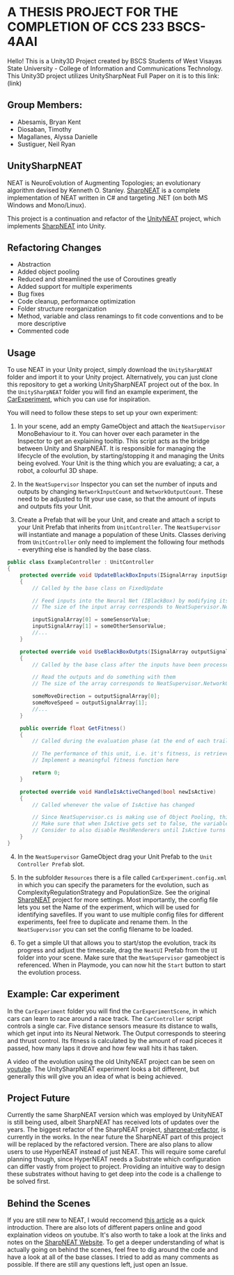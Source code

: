 # A THESIS PROJECT FOR THE COMPLETION OF CCS 233 BSCS-4AAI
Hello! This is a Unity3D Project created by BSCS Students of West Visayas State University - College of Information and Communications Technology.
This Unity3D project utilizes UnitySharpNeat
Full Paper on it is to this link: (link)

## Group Members:

- Abesamis, Bryan Kent
- Diosaban, Timothy 
- Magallanes, Alyssa Danielle
- Sustiguer, Neil Ryan



## UnitySharpNEAT
NEAT is NeuroEvolution of Augmenting Topologies; an evolutionary algorithm devised by Kenneth O. Stanley.
[SharpNEAT](https://github.com/colgreen/sharpneat) is a complete implementation of NEAT written in C# and targeting .NET (on both MS Windows and Mono/Linux). 

This project is a continuation and refactor of the [UnityNEAT](https://github.com/lordjesus/UnityNEAT) project, which implements [SharpNEAT](https://github.com/colgreen/sharpneat) into Unity. 

## Refactoring Changes

 - Abstraction
 - Added object pooling
 - Reduced and streamlined the use of Coroutines greatly
 - Added support for multiple experiments
 - Bug fixes
 - Code cleanup, performance optimization
 - Folder structure reorganization
 - Method, variable and class renamings to fit code conventions and to be more descriptive
 - Commented code

## Usage

To use NEAT in your Unity project, simply download the ```UnitySharpNEAT``` folder and import it to your Unity project. Alternatively, you can just clone this repository to get a working UnitySharpNEAT project out of the box. In the ```UnitySharpNEAT``` folder you will find an example experiment, the [CarExperiment](https://github.com/flo-wolf/UnityNEAT#example-car-experiment), which you can use for inspiration.

You will need to follow these steps to set up your own experiment:

1. In your scene, add an empty GameObject and attach the ```NeatSupervisor``` MonoBehaviour to it. You can hover over each parameter in the Inspector to get an explaining tooltip. This script acts as the bridge between Unity and SharpNEAT. It is responsible for managing the lifecycle of the evolution, by starting/stopping it and managing the Units being evolved. Your Unit is the thing which you are evaluating; a car, a robot, a colourful 3D shape.

2. In the ```NeatSupervisor``` Inspector you can set the number of inputs and outputs by changing  ```NetworkInputCount``` and ```NetworkOutputCount```. These need to be adjusted to fit your use case, so that the amount of inputs and outputs fits your Unit. 

3. Create a Prefab that will be your Unit, and create and attach a script to your Unit Prefab that inherits from ```UnitController```. The ```NeatSupervisor``` will instantiate and manage a population of these Units. Classes deriving from ```UnitController``` only need to implement the following four methods - everything else is handled by the base class.
```c#
public class ExampleController : UnitController
{
    protected override void UpdateBlackBoxInputs(ISignalArray inputSignalArray)
    {
        // Called by the base class on FixedUpdate

        // Feed inputs into the Neural Net (IBlackBox) by modifying its InputSignalArray
        // The size of the input array corresponds to NeatSupervisor.NetworkInputCount

        inputSignalArray[0] = someSensorValue;
        inputSignalArray[1] = someOtherSensorValue;
        //...
    }

    protected override void UseBlackBoxOutpts(ISignalArray outputSignalArray)
    {
        // Called by the base class after the inputs have been processed

        // Read the outputs and do something with them
        // The size of the array corresponds to NeatSupervisor.NetworkOutputCount

        someMoveDirection = outputSignalArray[0];
        someMoveSpeed = outputSignalArray[1];
        //...
    }

    public override float GetFitness()
    {
        // Called during the evaluation phase (at the end of each trail)

        // The performance of this unit, i.e. it's fitness, is retrieved by this function.
        // Implement a meaningful fitness function here

        return 0;
    }

    protected override void HandleIsActiveChanged(bool newIsActive)
    {
        // Called whenever the value of IsActive has changed

        // Since NeatSupervisor.cs is making use of Object Pooling, this Unit will never get destroyed. 
        // Make sure that when IsActive gets set to false, the variables and the Transform of this Unit are reset!
        // Consider to also disable MeshRenderers until IsActive turns true again.
    }
}
```
4. In the ```NeatSupervisor``` GameObject drag your Unit Prefab to the ```Unit Controller Prefab``` slot. 

5. In the subfolder ```Resources``` there is a file called ```CarExperiment.config.xml``` in which you can specify the parameters for the evolution, such as ComplexityRegulationStrategy and PopulationSize. See the original [SharpNEAT] project for more settings. Most importantly, the config file lets you set the Name of the experiment, which will be used for identifying savefiles. If you want to use multiple config files for different experiments, feel free to duplicate and rename them. In the ```NeatSupervisor``` you can set the config filename to be loaded. 

6. To get a simple UI that allows you to start/stop the evolution, track its progress and adjust the timescale, drag the ```NeatUI``` Prefab from the ```UI``` folder into your scene. Make sure that the ```NeatSupervisor``` gameobject is referenced. When in Playmode, you can now hit the ```Start``` button to start the evolution process.



## Example: Car experiment

In the ```CarExperiment``` folder you will find the ```CarExperimentScene```, in which cars can learn to race around a race track. 
The ```CarController``` script controls a single car. Five distance sensors measure its distance to walls, which get input into its Neural Network.  The Output corresponds to steering and thrust control. Its fitness is calculated by the amount of road piceces it passed, how many laps it drove and how few wall hits it has taken.

A video of the evolution using the old UnityNEAT project can be seen on [youtube]. The UnitySharpNEAT experiment looks a bit different, but generally this will give you an idea of what is being achieved.


## Project Future
Currently the same SharpNEAT version which was employed by UnityNEAT is still being used, albeit SharpNEAT has received lots of updates over the years. The biggest refactor of the SharpNEAT project, [sharpneat-refactor](https://github.com/colgreen/sharpneat-refactor), is currently in the works. In the near future the SharpNEAT part of this project will be replaced by the refactored version.
There are also plans to allow users to use HyperNEAT instead of just NEAT. This will require some careful planning though, since HyperNEAT needs a Substrate which configuration can differ vastly from project to project. Providing an intuitive way to design these substrates without having to get deep into the code is a challenge to be solved first.


## Behind the Scenes
If you are still new to NEAT, I would reccomend [this article](https://towardsdatascience.com/neat-an-awesome-approach-to-neuroevolution-3eca5cc7930f) as a quick introduction. There are also lots of different papers online and good explaination videos on youtube. It's also worth to take a look at the links and notes on the [SharpNEAT Website](https://sharpneat.sourceforge.io/). 
To get a deeper understanding of what is actually going on behind the scenes, feel free to dig around the code and have a look at all of the base classes. I tried to add as many comments as possible. If there are still any questions left, just open an Issue.

[UnityNEAT]:(https://github.com/lordjesus/UnityNEAT)
[SharpNEAT]:http://sharpneat.sourceforge.net/
[Center for Computer Games Research]:http://game.itu.dk/index.php/About
[master's thesis]:http://jallov.com/thesis
[@DanielJallov]:https://twitter.com/DanielJallov
[youtube]:http://youtu.be/sHc9u67JPWc
[MIT License]:http://opensource.org/licenses/MIT
